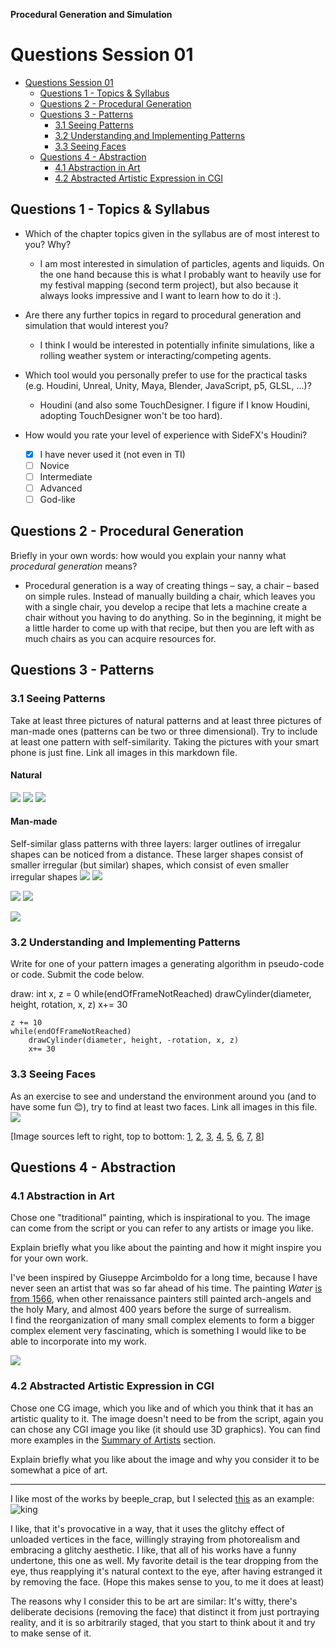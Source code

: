 **Procedural Generation and Simulation**

# Questions Session 01

* [Questions Session 01](#questions-session-01)
    * [Questions 1 - Topics & Syllabus](#questions-1---topics--syllabus)
    * [Questions 2 - Procedural Generation](#questions-2---procedural-generation)
    * [Questions 3 - Patterns](#questions-3---patterns)
        * [3.1 Seeing Patterns](#31-seeing-patterns)
        * [3.2 Understanding and Implementing Patterns](#32-understanding-and-implementing-patterns)
        * [3.3 Seeing Faces](#33-seeing-faces)
    * [Questions 4 - Abstraction](#questions-4---abstraction)
        * [4.1 Abstraction in Art](#41-abstraction-in-art)
        * [4.2 Abstracted Artistic Expression in CGI](#42-abstracted-artistic-expression-in-cgi)

## Questions 1 - Topics & Syllabus

* Which of the chapter topics given in the syllabus are of most interest to you? Why?

    * I am most interested in simulation of particles, agents and liquids. On the one hand because this is what I probably want to heavily use for my festival mapping (second term project), but also because it always looks impressive and I want to learn how to do it :).

* Are there any further topics in regard to procedural generation and simulation that would interest you?

    * I think I would be interested in potentially infinite simulations, like a rolling weather system or interacting/competing agents.

* Which tool would you personally prefer to use for the practical tasks (e.g. Houdini, Unreal, Unity, Maya, Blender, JavaScript, p5, GLSL, ...)?

    * Houdini (and also some TouchDesigner. I figure if I know Houdini, adopting TouchDesigner won't be too hard).
* How would you rate your level of experience with SideFX's Houdini?
    * [x] I have never used it (not even in TI)
    * [ ] Novice
    * [ ] Intermediate
    * [ ] Advanced
    * [ ] God-like

## Questions 2 - Procedural Generation

Briefly in your own words: how would you explain your nanny what *procedural generation* means? 

- Procedural generation is a way of creating things – say, a chair – based on simple rules. Instead of manually building a chair, which leaves you with a single chair, you develop a recipe that lets a machine create a chair without you having to do anything. So in the beginning, it might be a little harder to come up with that recipe, but then you are left with as much chairs as you can acquire resources for.

## Questions 3 - Patterns

### 3.1 Seeing Patterns

Take at least three pictures of natural patterns and at least three pictures of man-made ones (patterns can be two or three dimensional). Try to include at least one pattern with self-similarity. Taking the pictures with your smart phone is just fine. Link all images in this markdown file.

#### Natural     
   

![](img/blatt.jpg)
![](img/kastanie.jpg)
![](img/efeu.jpg)   
    


#### Man-made   
Self-similar glass patterns with three layers: larger outlines of irregalur shapes can be noticed from a distance. These larger shapes consist of smaller irregular (but similar) shapes, which consist of even smaller irregular shapes
![](img/window2.jpg)
![](img/window3.jpg)  
  
    
      
        
          
          

![](img/door1.jpg)
![](img/door2.jpg)

![](img/zaun.jpg)


### 3.2 Understanding and Implementing Patterns

Write for one of your pattern images a generating algorithm in pseudo-code or code. Submit the code below.

draw:
    int x, z = 0
    while(endOfFrameNotReached)
        drawCylinder(diameter, height, rotation, x, z)
        x+= 30
    
    z += 10
    while(endOfFrameNotReached)
        drawCylinder(diameter, height, -rotation, x, z)
        x+= 30

### 3.3 Seeing Faces

As an exercise to see and understand the environment around you (and to have some fun 😊), try to find at least two faces. Link all images in this file.
![](img/face.jpg)

[Image sources left to right, top to bottom: [1](https://www.google.com/imgres?imgurl=https%3A%2F%2Fpbs.twimg.com%2Fprofile_images%2F378800000719377900%2F45f6f5459fe0d5678de052e8741700d0_400x400.jpeg&imgrefurl=https%3A%2F%2Ftwitter.com%2Ffacespics&docid=JoT1wUHfRfTWbM&tbnid=x30M4EKn_ft1wM%3A&vet=10ahUKEwisyqXc27_hAhXGJlAKHXNpArEQMwg_KAAwAA..i&w=400&h=400&bih=915&biw=1680&q=faces%20in%20things&ved=0ahUKEwisyqXc27_hAhXGJlAKHXNpArEQMwg_KAAwAA&iact=mrc&uact=8#h=400&imgdii=PorYURvb5HYYdM:&vet=10ahUKEwisyqXc27_hAhXGJlAKHXNpArEQMwg_KAAwAA..i&w=400), [2](https://www.themarysue.com/things-that-look-like-faces-pareidolia/), [3](https://www.themarysue.com/things-that-look-like-faces-pareidolia/), [4](http://www.abovetopsecret.com/forum/thread1159632/pg1), [5](https://lockerdome.com/buzzfeed.com/6814745186674964), [6](https://twitter.com/FacesPics/status/1086717380837953536), [7](https://laughingsquid.com/faces-in-things-funny-photos-of-objects-that-appear-to-have-faces/), [8](https://twitter.com/facespixx)]


## Questions 4 - Abstraction

### 4.1 Abstraction in Art

Chose one "traditional" painting, which is inspirational to you. The image can come from the script or you can refer to any artists or image you like.  

Explain briefly what you like about the painting and how it might inspire you for your own work.

I've been inspired by Giuseppe Arcimboldo for a long time, because I have never seen an artist that was so far ahead of his time. The painting *Water* [is from 1566](https://en.wikipedia.org/wiki/The_Four_Elements_(Arcimboldo)), when other renaissance painters still painted arch-angels and the holy Mary, and almost 400 years before the surge of surrealism.  
I find the reorganization of many small complex elements to form a bigger complex element very fascinating, which is something I would like to be able to incorporate into my work.

![](Arcimboldowater.jpg)

### 4.2 Abstracted Artistic Expression in CGI

Chose one CG image, which you like and of which you think that it has an artistic quality to it. The image doesn't need to be from the script, again you can chose any CGI image you like (it should use 3D graphics). You can find more examples in the [Summary of Artists](../../02_scripts/pgs_ss22_01_intro_script.md#summary-of-artists) section.  

Explain briefly what you like about the image and why you consider it to be somewhat a pice of art. 

---

I like most of the works by beeple_crap, but I selected [this](https://www.instagram.com/p/CZXFNZnFti2/) as an example:
![king](img/king.png)

I like, that it's provocative in a way, that it uses the glitchy effect of unloaded vertices in the face, willingly straying from photorealism and embracing a glitchy aesthetic. I like, that all of his works have a funny undertone, this one as well. My favorite detail is the tear dropping from the eye, thus reapplying it's natural context to the eye, after having estranged it by removing the face. (Hope this makes sense to you, to me it does at least)

The reasons why I consider this to be art are similar: It's witty, there's deliberate decisions (removing the face) that distinct it from just portraying reality, and it is so arbitrarily staged, that you start to think about it and try to make sense of it.


